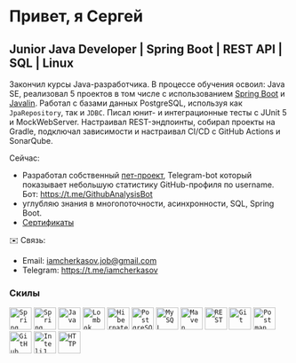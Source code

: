Привет, я Сергей
=======================

Junior Java Developer | Spring Boot | REST API | SQL | Linux
---------------------

Закончил курсы Java-разработчика. В процессе обучения освоил: Java SE, реализовал 5 проектов в том числе с использованием [Spring Boot](https://github.com/sergeycherkasovv/task-managet) и [Javalin](https://github.com/sergeycherkasovv/page-analyzer).
Работал с базами данных PostgreSQL, используя как `JpaRepository`, так и `JDBC`. Писал юнит- и интеграционные тесты с JUnit 5 и MockWebServer. Настраивал REST-эндпоинты, собирал проекты на Gradle, подключал зависимости и настраивал CI/CD с GitHub Actions и SonarQube.

Сейчас:
- Разработал собственный [пет-проект](https://github.com/sergeycherkasovv/github-analysis-profiles), Telegram-bot который показывает небольшую статистику GitHub-профиля по username.                  Бот: https://t.me/GithubAnalysisBot
- углубляю знания в многопоточности, асинхронности, SQL, Spring Boot.
- [Сертификаты](https://github.com/sergeycherkasovv/sergeycherkasovv/tree/main/certificates)


✉️ Связь:
- Email: iamcherkasov.job@gmail.com
- Telegram: https://t.me/iamcherkasov
                    

### Скилы

<div align="left">
	<code><img height="40" src="https://user-images.githubusercontent.com/25181517/117201470-f6d56780-adec-11eb-8f7c-e70e376cfd07.png" alt="Spring" title="Spring" /></code>
	<code><img height="40" src="https://user-images.githubusercontent.com/25181517/183891303-41f257f8-6b3d-487c-aa56-c497b880d0fb.png" alt="Spring Boot" title="Spring Boot" /></code>
	<code><img height="40" src="https://user-images.githubusercontent.com/25181517/117201156-9a724800-adec-11eb-9a9d-3cd0f67da4bc.png" alt="Java" title="Java" /></code>
	<code><img height="40" src="https://user-images.githubusercontent.com/25181517/190229463-87fa862f-ccf0-48da-8023-940d287df610.png" alt="Lombok" title="Lombok" /></code>
	<code><img height="40" src="https://user-images.githubusercontent.com/25181517/117207493-49665200-adf4-11eb-808e-a9c0fcc2a0a0.png" alt="Hibernate" title="Hibernate" /></code>
	<code><img height="40" src="https://user-images.githubusercontent.com/25181517/117208740-bfb78400-adf5-11eb-97bb-09072b6bedfc.png" alt="PostgreSQL" title="PostgreSQL" /></code>
	<code><img height="40" src="https://user-images.githubusercontent.com/25181517/183896128-ec99105a-ec1a-4d85-b08b-1aa1620b2046.png" alt="MySQL" title="MySQL" /></code>
	<code><img height="40" src="https://user-images.githubusercontent.com/25181517/117207242-07d5a700-adf4-11eb-975e-be04e62b984b.png" alt="Maven" title="Maven" /></code>
	<code><img height="40" src="https://user-images.githubusercontent.com/25181517/192107858-fe19f043-c502-4009-8c47-476fc89718ad.png" alt="REST" title="REST" /></code>
	<code><img height="40" src="https://user-images.githubusercontent.com/25181517/192108372-f71d70ac-7ae6-4c0d-8395-51d8870c2ef0.png" alt="Git" title="Git" /></code>
	<code><img height="40" src="https://user-images.githubusercontent.com/25181517/192109061-e138ca71-337c-4019-8d42-4792fdaa7128.png" alt="Postman" title="Postman" /></code>
	<code><img height="40" src="https://user-images.githubusercontent.com/25181517/192108374-8da61ba1-99ec-41d7-80b8-fb2f7c0a4948.png" alt="GitHub" title="GitHub" /></code>
	<code><img height="40" src="https://user-images.githubusercontent.com/25181517/192108890-200809d1-439c-4e23-90d3-b090cf9a4eea.png" alt="InteliJ" title="InteliJ" /></code>
	<code><img height="40" src="https://user-images.githubusercontent.com/25181517/192107854-765620d7-f909-4953-a6da-36e1ef69eea6.png" alt="HTTP" title="HTTP" /></code>
</div>
